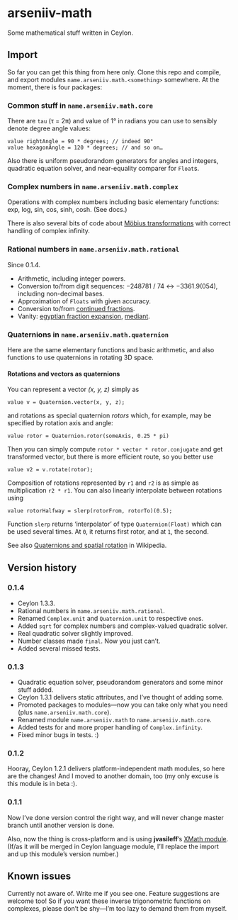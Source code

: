 arseniiv-math
=============

Some mathematical stuff written in Ceylon.

## Import

So far you can get this thing from here only. Clone this repo and compile, and export modules `name.arseniiv.math.<something>` somewhere. At the moment, there is four packages:

### Common stuff in `name.arseniiv.math.core`

There are `tau` (τ = 2π) and value of 1° in radians you can use to sensibly denote degree angle values:
 
```ceylon
value rightAngle = 90 * degrees; // indeed 90°
value hexagonAngle = 120 * degrees; // and so on…
```

Also there is uniform pseudorandom generators for angles and integers, quadratic equation solver, and near-equality comparer for `Float`s.

### Complex numbers in `name.arseniiv.math.complex`

Operations with complex numbers including basic elementary functions: exp, log, sin, cos, sinh, cosh. (See docs.)

There is also several bits of code about [Möbius transformations](https://en.wikipedia.org/wiki/M%C3%B6bius_transformation) with correct handling of complex infinity.

### Rational numbers in `name.arseniiv.math.rational`

Since 0.1.4.

* Arithmetic, including integer powers.
* Conversion to/from digit sequences: −248781 / 74 ↔ −3361.9(054), including non-decimal bases.
* Approximation of `Floats` with given accuracy.
* Conversion to/from [continued fractions][cfrac].
* Vanity: [egyptian fraction expansion][egy], [mediant][med].

[cfrac]: [https://en.wikipedia.org/wiki/Continued_fraction]
[egy]: [https://en.wikipedia.org/wiki/Egyptian_fraction]
[med]: [https://en.wikipedia.org/wiki/Mediant_(mathematics)]

### Quaternions in `name.arseniiv.math.quaternion`

Here are the same elementary functions and basic arithmetic, and also functions to use quaternions in rotating 3D space.

#### Rotations and vectors as quaternions

You can represent a vector _(x, y, z)_ simply as

```ceylon
value v = Quaternion.vector(x, y, z);
```

and rotations as special quaternion _rotors_ which, for example, may be specified by rotation axis and angle:

```ceylon
value rotor = Quaternion.rotor(someAxis, 0.25 * pi)
```

Then you can simply compute `rotor * vector * rotor.conjugate` and get transformed vector, but there is more efficient route, so you better use

```ceylon
value v2 = v.rotate(rotor);
```

Composition of rotations represented by `r1` and `r2` is as simple as multiplication `r2 * r1`. You can also linearly interpolate between
rotations using

```ceylon
value rotorHalfway = slerp(rotorFrom, rotorTo)(0.5);
```

Function `slerp` returns ‘interpolator’ of type `Quaternion(Float)` which can be used several times. At `0`, it returns first rotor, and at `1`, the second.

See also [Quaternions and spatial rotation](https://en.wikipedia.org/wiki/Quaternions_and_spatial_rotation) in Wikipedia.

## Version history

### 0.1.4

* Ceylon 1.3.3.
* Rational numbers in `name.arseniiv.math.rational`.
* Renamed `Complex.unit` and `Quaternion.unit` to respective `one`s.
* Added `sqrt` for complex numbers and complex-valued quadratic solver.
* Real quadratic solver slightly improved.
* Number classes made `final`. Now you just can’t.
* Added several missed tests.

### 0.1.3

* Quadratic equation solver, pseudorandom generators and some minor stuff added.
* Ceylon 1.3.1 delivers static attributes, and I’ve thought of adding some.
* Promoted packages to modules—now you can take only what you need (plus `name.arseniiv.math.core`).
* Renamed module `name.arseniiv.math` to `name.arseniiv.math.core`.
* Added tests for and more proper handling of ```Complex.infinity```.
* Fixed minor bugs in tests. :)

### 0.1.2

Hooray, Ceylon 1.2.1 delivers platform-independent math modules, so here are the changes!
And I moved to another domain, too (my only excuse is this module is in beta :).

### 0.1.1

Now I’ve done version control the right way, and will never change master branch until another version is done.

Also, now the thing is cross-platform and is using **jvasileff**’s [XMath module](https://github.com/jvasileff/ceylon-xmath). (If/as it will be merged in Ceylon language module, I’ll replace the import and up this module’s version number.)

## Known issues

Currently not aware of. Write me if you see one. Feature suggestions are welcome too! So if you want these inverse trigonometric functions on complexes, please don’t be shy—I’m too lazy to demand them from myself.
